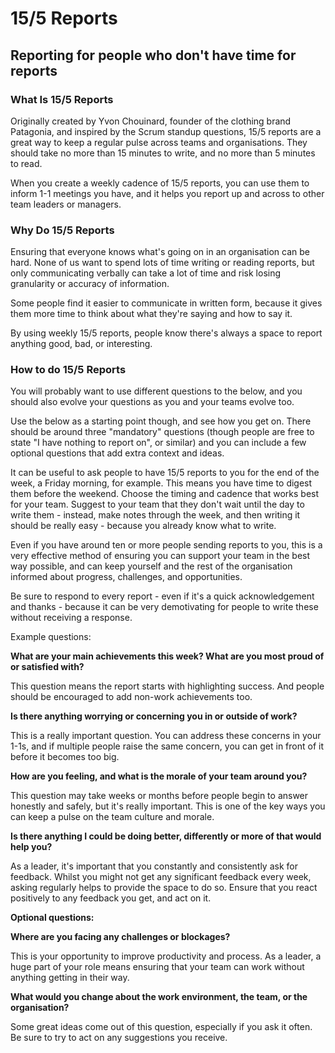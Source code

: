 # 15/5 Reports
## Reporting for people who don't have time for reports

### What Is 15/5 Reports

Originally created by Yvon Chouinard, founder of the clothing brand Patagonia, and inspired by the Scrum standup questions, 15/5 reports are a great way to keep a regular pulse across teams and organisations. They should take no more than 15 minutes to write, and no more than 5 minutes to read.

When you create a weekly cadence of 15/5 reports, you can use them to inform 1-1 meetings you have, and it helps you report up and across to other team leaders or managers.

### Why Do 15/5 Reports

Ensuring that everyone knows what's going on in an organisation can be hard. None of us want to spend lots of time writing or reading reports, but only communicating verbally can take a lot of time and risk losing granularity or accuracy of information.

Some people find it easier to communicate in written form, because it gives them more time to think about what they're saying and how to say it.

By using weekly 15/5 reports, people know there's always a space to report anything good, bad, or interesting.

### How to do 15/5 Reports

You will probably want to use different questions to the below, and you should also evolve your questions as you and your teams evolve too.

Use the below as a starting point though, and see how you get on. There should be around three "mandatory" questions (though people are free to state "I have nothing to report on", or similar) and you can include a few optional questions that add extra context and ideas.

It can be useful to ask people to have 15/5 reports to you for the end of the week, a Friday morning, for example. This means you have time to digest them before the weekend. Choose the timing and cadence that works best for your team. Suggest to your team that they don't wait until the day to write them - instead, make notes through the week, and then writing it should be really easy - because you already know what to write.

Even if you have around ten or more people sending reports to you, this is a very effective method of ensuring you can support your team in the best way possible, and can keep yourself and the rest of the organisation informed about progress, challenges, and opportunities.

Be sure to respond to every report - even if it's a quick acknowledgement and thanks - because it can be very demotivating for people to write these without receiving a response.

Example questions:

**What are your main achievements this week? What are you most proud of or satisfied with?**

This question means the report starts with highlighting success. And people should be encouraged to add non-work achievements too.

**Is there anything worrying or concerning you in or outside of work?**

This is a really important question. You can address these concerns in your 1-1s, and if multiple people raise the same concern, you can get in front of it before it becomes too big.

**How are you feeling, and what is the morale of your team around you?**

This question may take weeks or months before people begin to answer honestly and safely, but it's really important. This is one of the key ways you can keep a pulse on the team culture and morale.

**Is there anything I could be doing better, differently or more of that would help you?**

As a leader, it's important that you constantly and consistently ask for feedback. Whilst you might not get any significant feedback every week, asking regularly helps to provide the space to do so. Ensure that you react positively to any feedback you get, and act on it.

**Optional questions:**

**Where are you facing any challenges or blockages?**

This is your opportunity to improve productivity and process. As a leader, a huge part of your role means ensuring that your team can work without anything getting in their way.

**What would you change about the work environment, the team, or the organisation?**

Some great ideas come out of this question, especially if you ask it often. Be sure to try to act on any suggestions you receive.
